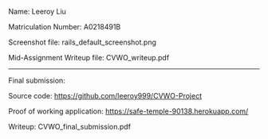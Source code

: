 Name: Leeroy Liu

Matriculation Number: A0218491B

Screenshot file: rails_default_screenshot.png

Mid-Assignment Writeup file: CVWO_writeup.pdf

-----------------------------------------------------------
Final submission:

Source code: https://github.com/leeroy999/CVWO-Project

Proof of working application: https://safe-temple-90138.herokuapp.com/

Writeup: CVWO_final_submission.pdf
